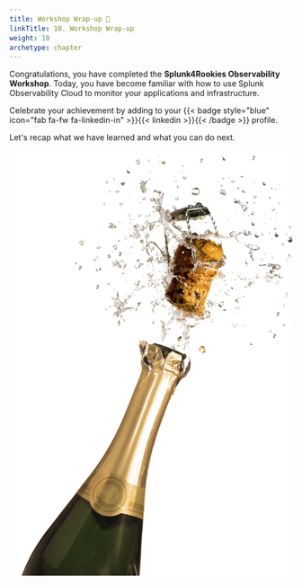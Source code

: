 ```yaml
---
title: Workshop Wrap-up 🎁
linkTitle: 10. Workshop Wrap-up
weight: 10
archetype: chapter
---
```


Congratulations, you have completed the **Splunk4Rookies Observability Workshop**. Today, you have become familiar with how to use Splunk Observability Cloud to monitor your applications and infrastructure.

Celebrate your achievement by adding to your {{< badge style="blue" icon="fab fa-fw fa-linkedin-in" >}}{{< linkedin >}}{{< /badge >}} profile.

Let's recap what we have learned and what you can do next.

![Champagne](images/champagne.png?width=45vw)
